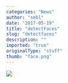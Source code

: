 ```yaml
---
categories: "News"
author: "sebl"
date: "2017-05-19"
title: "detectFaces"
slug: "detectfaces"
description: ""
imported: "true"
originalType: "stuff"
thumb: "face.png"
---
```



![](face.png) 

